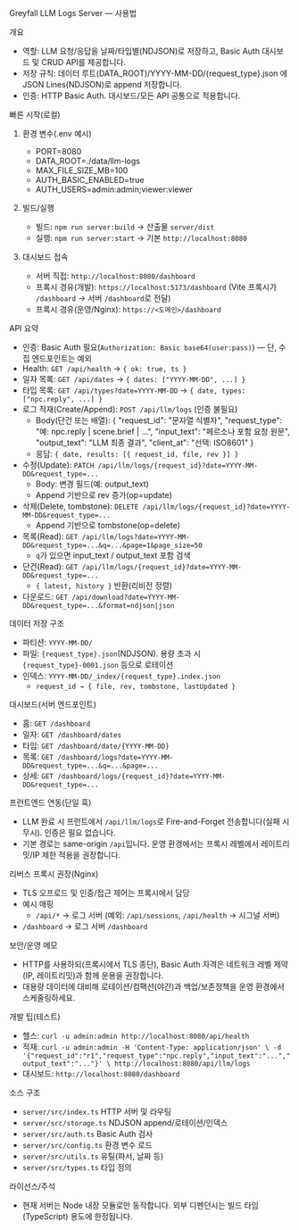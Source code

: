 Greyfall LLM Logs Server — 사용법

개요
- 역할: LLM 요청/응답을 날짜/타입별(NDJSON)로 저장하고, Basic Auth 대시보드 및 CRUD API를 제공합니다.
- 저장 규칙: 데이터 루트(DATA_ROOT)/YYYY-MM-DD/{request_type}.json 에 JSON Lines(NDJSON)로 append 저장합니다.
- 인증: HTTP Basic Auth. 대시보드/모든 API 공통으로 적용합니다.

빠른 시작(로컬)
1) 환경 변수(.env 예시)
   - PORT=8080
   - DATA_ROOT=./data/llm-logs
   - MAX_FILE_SIZE_MB=100
   - AUTH_BASIC_ENABLED=true
   - AUTH_USERS=admin:admin;viewer:viewer

2) 빌드/실행
   - 빌드: `npm run server:build` → 산출물 `server/dist`
   - 실행: `npm run server:start` → 기본 `http://localhost:8080`

3) 대시보드 접속
   - 서버 직접: `http://localhost:8080/dashboard`
   - 프록시 경유(개발): `https://localhost:5173/dashboard` (Vite 프록시가 `/dashboard` → 서버 `/dashboard`로 전달)
   - 프록시 경유(운영/Nginx): `https://<도메인>/dashboard`

API 요약
- 인증: Basic Auth 필요(`Authorization: Basic base64(user:pass)`) — 단, 수집 엔드포인트는 예외
- Health: `GET /api/health` → `{ ok: true, ts }`
- 일자 목록: `GET /api/dates` → `{ dates: ["YYYY-MM-DD", ...] }`
- 타입 목록: `GET /api/types?date=YYYY-MM-DD` → `{ date, types: ["npc.reply", ...] }`
- 로그 적재(Create/Append): `POST /api/llm/logs` (인증 불필요)
  - Body(단건 또는 배열):
    {
      "request_id": "문자열 식별자",
      "request_type": "예: npc.reply | scene.brief | ...",
      "input_text": "페르소나 포함 요청 원문",
      "output_text": "LLM 최종 결과",
      "client_at": "선택: ISO8601"
    }
  - 응답: `{ date, results: [{ request_id, file, rev }] }`
- 수정(Update): `PATCH /api/llm/logs/{request_id}?date=YYYY-MM-DD&request_type=...`
  - Body: 변경 필드(예: output_text)
  - Append 기반으로 rev 증가(op=update)
- 삭제(Delete, tombstone): `DELETE /api/llm/logs/{request_id}?date=YYYY-MM-DD&request_type=...`
  - Append 기반으로 tombstone(op=delete)
- 목록(Read): `GET /api/llm/logs?date=YYYY-MM-DD&request_type=...&q=...&page=1&page_size=50`
  - `q`가 있으면 input_text / output_text 포함 검색
- 단건(Read): `GET /api/llm/logs/{request_id}?date=YYYY-MM-DD&request_type=...`
  - `{ latest, history }` 반환(리비전 정렬)
- 다운로드: `GET /api/download?date=YYYY-MM-DD&request_type=...&format=ndjson|json`

데이터 저장 구조
- 파티션: `YYYY-MM-DD/`
- 파일: `{request_type}.json`(NDJSON). 용량 초과 시 `{request_type}-0001.json` 등으로 로테이션
- 인덱스: `YYYY-MM-DD/_index/{request_type}.index.json`
  - `request_id → { file, rev, tombstone, lastUpdated }`

대시보드(서버 엔드포인트)
- 홈: `GET /dashboard`
- 일자: `GET /dashboard/dates`
- 타입: `GET /dashboard/date/{YYYY-MM-DD}`
- 목록: `GET /dashboard/logs?date=YYYY-MM-DD&request_type=...&q=...&page=...`
- 상세: `GET /dashboard/logs/{request_id}?date=YYYY-MM-DD&request_type=...`

프런트엔드 연동(단일 훅)
- LLM 완료 시 프런트에서 `/api/llm/logs`로 Fire-and-Forget 전송합니다(실패 시 무시). 인증은 필요 없습니다.
- 기본 경로는 same-origin `/api`입니다. 운영 환경에서는 프록시 레벨에서 레이트리밋/IP 제한 적용을 권장합니다.

리버스 프록시 권장(Nginx)
- TLS 오프로드 및 인증/접근 제어는 프록시에서 담당
- 예시 매핑
  - `/api/*` → 로그 서버 (예외: `/api/sessions`, `/api/health` → 시그널 서버)
- `/dashboard` → 로그 서버 `/dashboard`

보안/운영 메모
- HTTP를 사용하되(프록시에서 TLS 종단), Basic Auth 자격은 네트워크 레벨 제약(IP, 레이트리밋)과 함께 운용을 권장합니다.
- 대용량 데이터에 대비해 로테이션/컴팩션(야간)과 백업/보존정책을 운영 환경에서 스케줄링하세요.

개발 팁(테스트)
- 헬스: `curl -u admin:admin http://localhost:8080/api/health`
- 적재: `curl -u admin:admin -H 'Content-Type: application/json' \
  -d '{"request_id":"r1","request_type":"npc.reply","input_text":"...","output_text":"..."}' \
  http://localhost:8080/api/llm/logs`
- 대시보드: `http://localhost:8080/dashboard`

소스 구조
- `server/src/index.ts`  HTTP 서버 및 라우팅
- `server/src/storage.ts` NDJSON append/로테이션/인덱스
- `server/src/auth.ts`    Basic Auth 검사
- `server/src/config.ts`  환경 변수 로드
- `server/src/utils.ts`   유틸(파서, 날짜 등)
- `server/src/types.ts`   타입 정의

라이선스/주석
- 현재 서버는 Node 내장 모듈로만 동작합니다. 외부 디펜던시는 빌드 타임(TypeScript) 용도에 한정됩니다.
